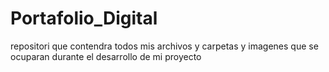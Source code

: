 # Portafolio_Digital
repositori que contendra todos mis archivos y carpetas y imagenes que se ocuparan durante el desarrollo de mi proyecto
